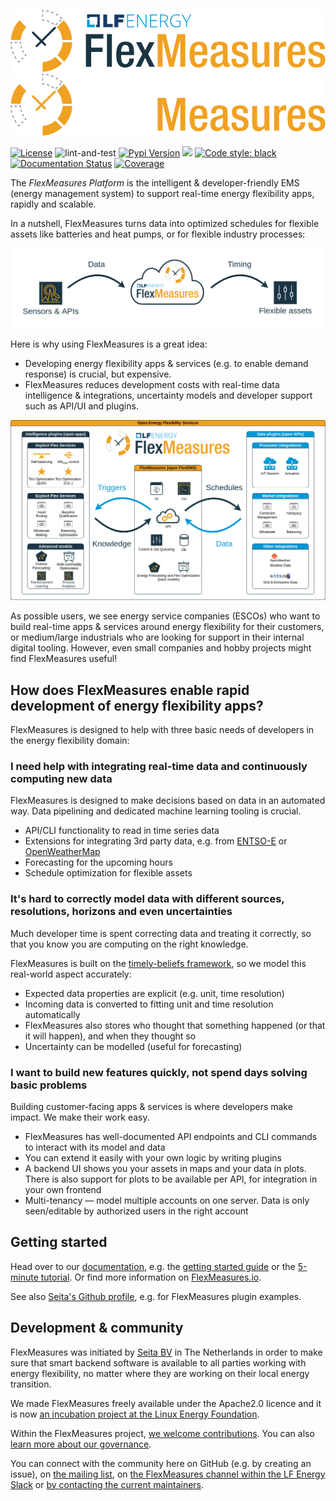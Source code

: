 ![FlexMeasures Logo Light](https://github.com/FlexMeasures/screenshots/blob/main/logo/flexmeasures-horizontal-color.svg#gh-light-mode-only)
![FlexMeasures Logo Dark](https://github.com/FlexMeasures/screenshots/blob/main/logo/flexmeasures-horizontal-dark.svg#gh-dark-mode-only)

[![License](https://img.shields.io/github/license/seitabv/flexmeasures?color=blue)](https://github.com/FlexMeasures/flexmeasures/blob/main/LICENSE)
![lint-and-test](https://github.com/FlexMeasures/flexmeasures/workflows/lint-and-test/badge.svg)
[![Pypi Version](https://img.shields.io/pypi/v/flexmeasures.svg)](https://pypi.python.org/pypi/flexmeasures)
[![](https://img.shields.io/badge/python-3.8+-blue.svg)](https://www.python.org/downloads/)
[![Code style: black](https://img.shields.io/badge/code%20style-black-000000.svg)](https://github.com/psf/black)
[![Documentation Status](https://readthedocs.org/projects/flexmeasures/badge/?version=latest)](https://flexmeasures.readthedocs.io/en/latest/?badge=latest)
[![Coverage](https://coveralls.io/repos/github/FlexMeasures/flexmeasures/badge.svg)](https://coveralls.io/github/FlexMeasures/flexmeasures)

The *FlexMeasures Platform* is the intelligent & developer-friendly EMS (energy management system) to support real-time energy flexibility apps, rapidly and scalable. 

In a nutshell, FlexMeasures turns data into optimized schedules for flexible assets like batteries and heat pumps, or for flexible industry processes:

![The most simple view of FlexMeasures, turning data into schedules](https://raw.githubusercontent.com/FlexMeasures/screenshots/main/architecture/simple-flexEMS.png)


Here is why using FlexMeasures is a great idea:

- Developing energy flexibility apps & services (e.g. to enable demand response) is crucial, but expensive.
- FlexMeasures reduces development costs with real-time data intelligence & integrations, uncertainty models and developer support such as API/UI and plugins.

![High-level overview of FlexMeasures as an EMS for energy flexibility apps, using plugins to fit a given use case](https://raw.githubusercontent.com/FlexMeasures/screenshots/main/architecture/overview-flexEMS.png)

As possible users, we see energy service companies (ESCOs) who want to build real-time apps & services around energy flexibility for their customers, or medium/large industrials who are looking for support in their internal digital tooling. However, even small companies and hobby projects might find FlexMeasures useful! 


## How does FlexMeasures enable rapid development of energy flexibility apps?

FlexMeasures is designed to help with three basic needs of developers in the energy flexibility domain:

### I need help with integrating real-time data and continuously computing new data

FlexMeasures is designed to make decisions based on data in an automated way. Data pipelining and dedicated machine learning tooling is crucial.

- API/CLI functionality to read in time series data
- Extensions for integrating 3rd party data, e.g. from [ENTSO-E](https://github.com/SeitaBV/flexmeasures-entsoe) or [OpenWeatherMap](https://github.com/SeitaBV/flexmeasures-openweathermap)
- Forecasting for the upcoming hours
- Schedule optimization for flexible assets


### It's hard to correctly model data with different sources, resolutions, horizons and even uncertainties

Much developer time is spent correcting data and treating it correctly, so that you know you are computing on the right knowledge.

FlexMeasures is built on the [timely-beliefs framework](https://github.com/SeitaBV/timely-beliefs), so we model this real-world aspect accurately:

- Expected data properties are explicit (e.g. unit, time resolution)
- Incoming data is converted to fitting unit and time resolution automatically
- FlexMeasures also stores who thought that something happened (or that it will happen), and when they thought so
- Uncertainty can be modelled (useful for forecasting)


### I want to build new features quickly, not spend days solving basic problems

Building customer-facing apps & services is where developers make impact. We make their work easy.

- FlexMeasures has well-documented API endpoints and CLI commands to interact with its model and data
- You can extend it easily with your own logic by writing plugins
- A backend UI shows you your assets in maps and your data in plots. There is also support for plots to be available per API, for integration in your own frontend
- Multi-tenancy ― model multiple accounts on one server. Data is only seen/editable by authorized users in the right account


## Getting started

Head over to our [documentation](https://flexmeasures.readthedocs.io), e.g. the [getting started guide](https://flexmeasures.readthedocs.io/en/latest/getting-started.html) or the [5-minute tutorial](https://flexmeasures.readthedocs.io/en/latest/tut/toy-example-from-scratch.html). Or find more information on [FlexMeasures.io](https://flexmeasures.io).

See also [Seita's Github profile](https://github.com/SeitaBV), e.g. for FlexMeasures plugin examples.


## Development & community

FlexMeasures was initiated by [Seita BV](https://www.seita.nl) in The Netherlands in order to make sure that smart backend software is available to all parties working with energy flexibility, no matter where they are working on their local energy transition.

We made FlexMeasures freely available under the Apache2.0 licence and it is now [an incubation project at the Linux Energy Foundation](https://www.lfenergy.org/projects/flexmeasures/).

Within the FlexMeasures project, [we welcome contributions](https://github.com/FlexMeasures/tsc/blob/main/CONTRIBUTING.md). You can also [learn more about our governance](https://github.com/Flexmeasures/tsc/blob/main/GOVERNANCE.md).

You can connect with the community here on GitHub (e.g. by creating an issue), on [the mailing list](https://lists.lfenergy.org/g/flexmeasures), on [the FlexMeasures channel within the LF Energy Slack](https://slack.lfenergy.org/) or [by contacting the current maintainers](https://seita.nl/who-we-are/#contact).
